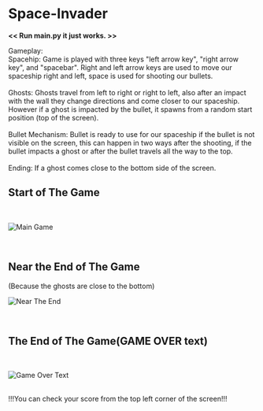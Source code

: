 # Space-Invader
<b><< Run main.py it just works. >></b>

Gameplay:<br>
Spacehip: Game is played with three keys "left arrow key", "right arrow key", and "spacebar". Right and left arrow keys are used to move our spaceship right and left, space is used for shooting our bullets.<br><br>
Ghosts: Ghosts travel from left to right or right to left, also after an impact with the wall they change directions and come closer to our spaceship. However if a ghost is impacted by the bullet, it spawns from a random start position (top of the screen).<br><br>
Bullet Mechanism: Bullet is ready to use for our spaceship if the bullet is not visible on the screen, this can happen in two ways after the shooting, if the bullet impacts a ghost or after the bullet travels all the way to the top.<br><br>
Ending: If a ghost comes close to the bottom side of the screen.

<h2> Start of The Game </h2><br>

![Main Game](https://user-images.githubusercontent.com/121832450/215284017-f574c520-10b5-478d-9738-31902fd36bf3.png)

<br><h2> Near the End of The Game </h2>(Because the ghosts are close to the bottom)<br>

![Near The End](https://user-images.githubusercontent.com/121832450/215284088-b56322a0-6257-441f-b6cd-bcd4a5c6d960.png)

<br><h2> The End of The Game(GAME OVER text)</h2><br>

![Game Over Text](https://user-images.githubusercontent.com/121832450/215284124-96c6309d-61be-4605-a23e-976975ae6f74.png)

<br>
!!!You can check your score from the top left corner of the screen!!!
